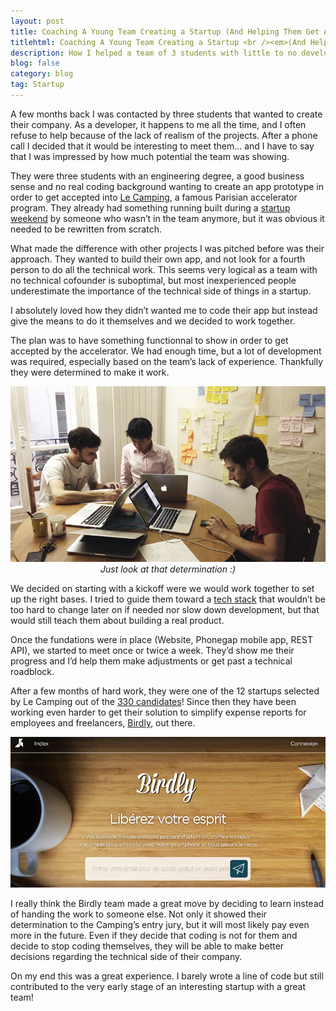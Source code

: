 ```yaml
---
layout: post
title: Coaching A Young Team Creating a Startup (And Helping Them Get Accepted at Le Camping)
titlehtml: Coaching A Young Team Creating a Startup <br /><em>(And Helping Them Get Accepted at Le Camping)</em>
description: How I helped a team of 3 students with little to no development background get accepted into a prestigious parisian accelerator.
blog: false
category: blog
tag: Startup
---
```


A few months back I was contacted by three students that wanted to create their company. As a developer, it happens to me all the time, and I often refuse to help because of the lack of realism of the projects. After a phone call I decided that it would be interesting to meet them… and I have to say that I was impressed by how much potential the team was showing.

They were three students with an engineering degree, a good business sense and no real coding background wanting to create an app prototype in order to get accepted into [Le Camping][1], a famous Parisian accelerator program. They already had something running built during a [startup weekend][2] by someone who wasn’t in the team anymore, but it was obvious it needed to be rewritten from scratch.

What made the difference with other projects I was pitched before was their approach. They wanted to build their own app, and not look for a fourth person to do all the technical work. This seems very logical as a team with no technical cofounder is suboptimal, but most inexperienced people underestimate the importance of the technical side of things in a startup.

I absolutely loved how they didn’t wanted me to code their app but instead give the means to do it themselves and we decided to work together.

The plan was to have something functionnal to show in order to get accepted by the accelerator. We had enough time, but a lot of development was required, especially based on the team’s lack of experience. Thankfully they were determined to make it work.

<div class="image-wrapper" style="text-align: center"><img src="/assets/blog/birdly.jpg" style="width: 600px;"/><em>Just look at that determination :)</em></div>

We decided on starting with a kickoff were we would work together to set up the right bases. I tried to guide them toward a [tech stack][3] that wouldn’t be too hard to change later on if needed nor slow down development, but that would still teach them about building a real product.

Once the fundations were in place (Website, Phonegap mobile app, REST API), we started to meet once or twice a week. They’d show me their progress and I’d help them make adjustments or get past a technical roadblock.

After a few months of hard work, they were one of the 12 startups selected by Le Camping out of the [330 candidates][4]! Since then they have been working even harder to get their solution to simplify expense reports for employees and freelancers, [Birdly][5], out there.

<div style="text-align: center"><img src="/assets/blog/birdly_screen.jpg" style="width: 600px;"/></div>

I really think the Birdly team made a great move by deciding to learn instead of handing the work to someone else. Not only it showed their determination to the Camping’s entry jury, but it will most likely pay even more in the future. Even if they decide that coding is not for them and decide to stop coding themselves, they will be able to make better decisions regarding the technical side of their company.

On my end this was a great experience. I barely wrote a line of code but still contributed to the very early stage of an interesting startup with a great team!



[1]:	http://accelerate.numa.paris/
[2]:	http://rennes.startupweekend.org/2014/03/29/les-projets-du-startup-weekend/
[3]:	http://en.wikipedia.org/wiki/Technology_stack
[4]:	https://twitter.com/getbirdly/status/507459495912820736
[5]:	http://www.getbirdly.com/